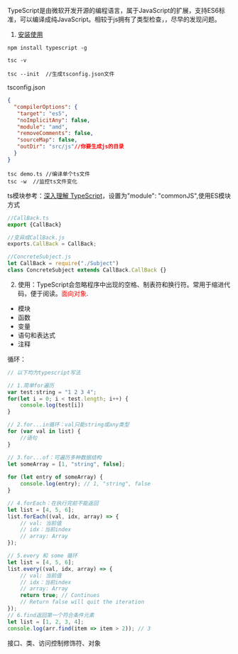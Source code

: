TypeScript是由微软开发开源的编程语言，属于JavaScript的扩展，支持ES6标准，可以编译成纯JavaScript。相较于js拥有了类型检查，，尽早的发现问题。

1. [安装使用](https://www.runoob.com/typescript/ts-install.html)

```shell
npm install typescript -g

tsc -v

tsc --init	//生成tsconfig.json文件

```

tsconfig.json

```json
{
  "compilerOptions": {
   "target": "es5",
   "noImplicitAny": false,
   "module": "amd",
   "removeComments": false,
   "sourceMap": false,
   "outDir": "src/js"//你要生成js的目录
  }
}
```

```
tsc demo.ts	//编译单个ts文件
tsc -w	//监控ts文件变化
```

ts模块参考：[深入理解 TypeScript](https://jkchao.github.io/typescript-book-chinese/project/modules.html#%E5%85%A8%E5%B1%80%E6%A8%A1%E5%9D%97)，设置为"module": "commonJS",使用ES模块方式

```typescript
//CallBack.ts
export {CallBack}
```

```js
//变异成CallBack.js
exports.CallBack = CallBack;
```

```js
//ConcreteSubject.js
let CallBack = require("./Subject")
class ConcreteSubject extends CallBack.CallBack {}
```



2. 使用：TypeScript会忽略程序中出现的空格、制表符和换行符。常用于缩进代码，便于阅读。<font color="red">面向对象</font>.

- 模块
- 函数
- 变量
- 语句和表达式
- 注释

循环：

```javascript
// 以下均为typescript写法

// 1.简单for遍历
var test:string = "1 2 3 4";
for(let i = 0; i < test.length; i++) {
    console.log(test[i])
}

// 2.for...in循环：val只能string或any类型
for (var val in list) { 
    //语句 
}

// 3.for...of：可遍历多种数据结构
let someArray = [1, "string", false];
 
for (let entry of someArray) {
    console.log(entry); // 1, "string", false
}

// 4.forEach：在执行完前不能返回
let list = [4, 5, 6];
list.forEach((val, idx, array) => {
    // val: 当前值
    // idx：当前index
    // array: Array
});

// 5.every 和 some 循环
let list = [4, 5, 6];
list.every((val, idx, array) => {
    // val: 当前值
    // idx：当前index
    // array: Array
    return true; // Continues
    // Return false will quit the iteration
});
// 6.find返回第一个符合条件元素
let list = [1, 2, 3, 4];
console.log(arr.find(item => item > 2)); // 3

```

接口、类、访问控制修饰符、对象